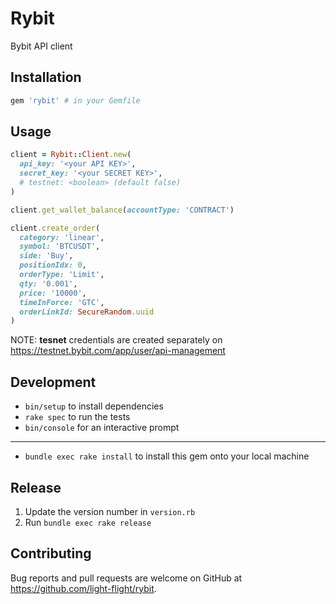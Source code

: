# Rybit

Bybit API client

## Installation

```ruby
gem 'rybit' # in your Gemfile
```

## Usage

```ruby
client = Rybit::Client.new(
  api_key: '<your API KEY>',
  secret_key: '<your SECRET KEY>',
  # testnet: <boolean> (default false)
)

client.get_wallet_balance(accountType: 'CONTRACT')

client.create_order(
  category: 'linear',
  symbol: 'BTCUSDT',
  side: 'Buy',
  positionIdx: 0,
  orderType: 'Limit',
  qty: '0.001',
  price: '10000',
  timeInForce: 'GTC',
  orderLinkId: SecureRandom.uuid
)
```

NOTE: **tesnet** credentials are created separately on https://testnet.bybit.com/app/user/api-management

## Development

* `bin/setup` to install dependencies
* `rake spec` to run the tests
* `bin/console` for an interactive prompt
---
* `bundle exec rake install` to install this gem onto your local machine

## Release

1. Update the version number in `version.rb`
2. Run `bundle exec rake release`

## Contributing

Bug reports and pull requests are welcome on GitHub at https://github.com/light-flight/rybit.
